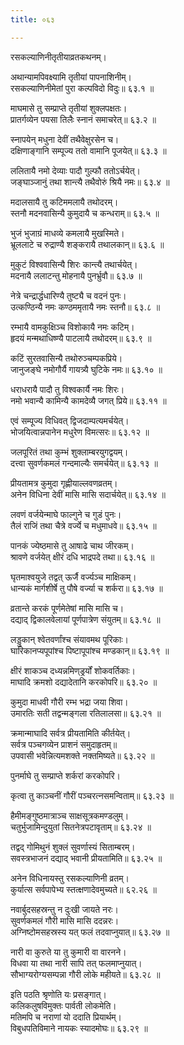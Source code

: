 ```yaml
---
title: ०६३

---
```

रसकल्याणिनीतृतीयाव्रतकथनम्।  
  
अथान्यामपिवक्ष्यामि तृतीयां पापनाशिनीम्।  
रसकल्याणिनीमेतां पुरा कल्पविदो विदुः॥ ६३.१ ॥  
  
माघमासे तु सम्प्राप्ते तृतीयां शुक्लपक्षतः।  
प्रातर्गव्येन पयसा तिलैः स्नानं समाचरेत्॥ ६३.२ ॥  
  
स्नापयेन्‌ मधुना देवीं तथैवेक्षुरसेन च।  
दक्षिणाङ्गानि सम्पूज्य ततो वामानि पूजयेत्॥ ६३.३ ॥  
  
ललितायै नमो देव्याः पादौ गुल्फौ ततोऽर्चयेत्।  
जङ्घाञ्जानुं तथा शान्त्यै तथैवोरुं श्रियै नमः॥ ६३.४ ॥  
  
मदालसायै तु कटिममलायै तथोदरम्।  
स्तनौ मदनवासिन्यै कुमुदायै च कन्धराम्॥ ६३.५ ॥  
  
भुजं भुजाग्रं माधव्ये कमलायै मुखस्मिते।  
भ्रूललाटे च रुद्राण्यै शङ्करायै तथालकान्॥ ६३.६ ॥  
  
मुकुटं विश्ववासिन्यै शिरः कान्त्यै तथार्चयेत्।  
मदनायै ललाटन्तु मोहनायै पुनर्भ्रुवौ॥ ६३.७ ॥  
  
नेत्रे चन्द्रार्द्धधारिण्यै तुष्ट्यै च वदनं पुनः।  
उत्कण्ठिन्यै नमः कण्ठममृतायै नमः स्तनौ॥ ६३.८ ॥  
  
रम्भायै वामकुक्षिञ्च विशोकायै नमः कटिम्।  
हृदयं मन्मथाधिष्ण्यै पाटलायै तथोदरम्॥ ६३.९ ॥  
  
कटिं सुरतवासिन्यै तथोरुञ्चम्पकप्रिये।  
जानुजङ्घे नमोगौर्यै गायत्र्यै घुटिके नमः॥ ६३.१० ॥  
  
धराधरायै पादौ तु विश्वकार्यै नमः शिरः।  
नमो भवान्यै कामिन्यै कामदेव्यै जगत् प्रिये॥ ६३.११ ॥  
  
एवं सम्पूज्य विधिवत् द्विजदाम्पत्यमर्चयेत्।  
भोजयित्वान्नपानेन मधुरेण विमत्सरः॥ ६३.१२ ॥  
  
जलपूरितं तथा कुम्भं शुक्लाम्बरयुगद्वयम्।  
दत्त्वा सुवर्णकमलं गन्दमाल्यैः समर्चयेत्॥ ६३.१३ ॥  
  
प्रीयतामत्र कुमुदा गृह्णीयाल्लवणव्रतम्।  
अनेन विधिना देवीं मासि मासि सदार्चयेत्॥ ६३.१४ ॥  
  
लवणं वर्जयेन्माघे फाल्गुने च गुडं पुनः।  
तैलं राजिं तथा चैत्रे वर्ज्ये च मधुमाधवे॥ ६३.१५ ॥  
  
पानकं ज्येष्ठमासे तु आषाढे चाथ जीरकम्।  
श्रावणे वर्जयेत् क्षीरं दधि भाद्रपदे तथा॥ ६३.१६ ॥  
  
घृतमाश्वयुजे तद्वत् ऊर्जै वर्ज्यञ्च माक्षिकम्।  
धान्यकं मार्गशीर्षे तु पौषे वर्ज्या च शर्करा॥ ६३.१७ ॥  
  
व्रतान्ते करकं पूर्णमेतेषां मासि मासि च।  
दद्याद्‌ द्विकालवेलायां पूर्णपात्रेण संयुतम्॥ ६३.१८ ॥  
  
लड्डुकान् श्वेतवर्णांश्च संयावमथ पूरिकाः।  
घारिकानप्यपूपांश्च पिष्टापूपांश्च मण्डकान्॥ ६३.१९ ॥  
  
क्षीरं शाकञ्च दध्यन्नमिण्‌ड्रर्यों शोकवर्तिकाः।  
माघादि क्रमशो दद्यादेतानि करकोपरि॥ ६३.२० ॥  
  
कुमुदा माधवी गौरी रम्भ भद्रा जया शिवा।  
उमारतिः सती तद्वन्मङ्गला रतिलालसा॥ ६३.२१ ॥  
  
क्रमान्माघादि सर्वत्र प्रीयतामिति कीर्तयेत्।  
सर्वत्र पञ्चगव्येन प्राशनं समुदाहृतम्॥  
उपवासी भवेन्नित्यमशक्ते नक्तमिष्यते॥ ६३.२२ ॥  
  
पुनर्माघे तु सम्प्राप्ते शर्करां करकोपरि।  
  
कृत्वा तु काञ्चनीं गौरीं पञ्चरत्नसमन्विताम्॥ ६३.२३ ॥  
  
हैमीमङ्गुष्ठमात्राञ्च साक्षसूत्रकमण्डलुम्।  
चतुर्भुजामिन्दुयुतां सितनेत्रपटावृताम्॥ ६३.२४ ॥  
  
तद्वद् गोमिथुनं शुक्लं सुवर्णास्यं सिताम्बरम्।  
सवस्त्रभाजनं दद्याद् भवानी प्रीयतामिति॥ ६३.२५ ॥  
  
अनेन विधिनायस्तु रसकल्याणिनी व्रतम्।  
कुर्यात्स सर्वपापेभ्य स्तत्क्षणादेवमुच्यते॥ ६२.२६ ॥  
  
नवार्बुदसहस्रन्तु न दुःखी जायते नरः।  
सुवर्णकमलं गौरी मासि मासि ददन्नरः।  
अग्निष्टोमसहस्रस्य यत्‌ फलं तदवाप्नुयात्॥ ६३.२७ ॥  
  
नारी वा कुरुते या तु कुमारी वा वारनने।  
विधवा या तथा नारी सापि तत् फलमाप्नुयात्।  
सौभाग्यरोग्यसम्पन्ना गौरी लोके महीयते॥ ६३.२८ ॥  
  
इति पठति श्रृणोति यः प्रसङ्गात्।  
कलिकलुषविमुक्तः पार्वती लोकमेति।  
मतिमपि च नराणां यो ददाति प्रियार्थम्।  
विबुधपतिविमाने नायकः स्यादमोघः॥ ६३.२९ ॥